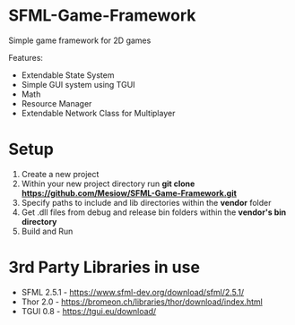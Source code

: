 # SFML-Game-Framework

Simple game framework for 2D games

Features:
  * Extendable State System
  * Simple GUI system using TGUI
  * Math
  * Resource Manager
  * Extendable Network Class for Multiplayer

# Setup
  1. Create a new project 
  2. Within your new project directory run **git clone https://github.com/Mesiow/SFML-Game-Framework.git**
  3. Specify paths to include and lib directories within the **vendor** folder
  4. Get .dll files from debug and release bin folders within the **vendor's bin directory**
  5. Build and Run
  
# 3rd Party Libraries in use
  * SFML 2.5.1 - https://www.sfml-dev.org/download/sfml/2.5.1/
  * Thor 2.0 - https://bromeon.ch/libraries/thor/download/index.html
  * TGUI 0.8 - https://tgui.eu/download/